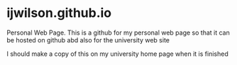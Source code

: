 # ijwilson.github.io
Personal Web Page.  This is a github for my personal web page so that it can 
be hosted on github abd also for the university web site

I should make a copy of this on my university home page when it is finished
